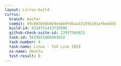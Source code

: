 ```yaml
---
layout: cirrus-build
cirrus:
  branch: master
  commit: 99c8030d0b0b9e4de9fdbaa331591c03afbed4d5
  build-id: 6339751433732096
  github-check-suite-id: 22097586925
  task-id: 5619651908993024
  task-number: 4
  task-name: Linux - TeX Live 2019
  os-name: Ubuntu
  test-result: 0
---
```

